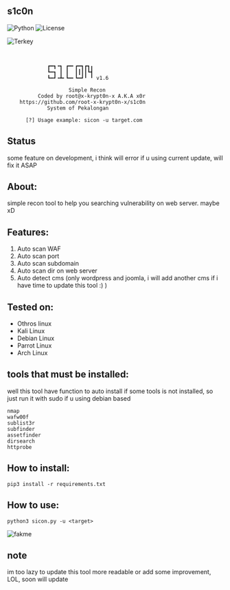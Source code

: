 ## s1c0n
![Python](https://img.shields.io/badge/Python-3.9.2-blue)
![License](https://img.shields.io/badge/License-MIT-brightgreen)

![Terkey](https://github-readme-stats.vercel.app/api/pin?username=x0rr-dan&repo=s1c0n&title_color=fff&icon_color=fff&text_color=ffffff&bg_color=000000)

```


	         ┏━┓╺┓ ┏━╸┏━┓┏┓╻
	         ┗━┓ ┃ ┃  ┃┃┃┃┗┫
	         ┗━┛╺┻╸┗━╸┗━┛╹ ╹ v1.6
                
                    Simple Recon
          Coded by root@x-krypt0n-x A.K.A x0r
	https://github.com/root-x-krypt0n-x/s1c0n
	         System of Pekalongan

	  [?] Usage example: sicon -u target.com

```

## Status
some feature on development, i think will error if u using current update, will fix it ASAP

## About:
simple recon tool to help you searching vulnerability on web server. maybe xD

## Features:
1. Auto scan WAF
2. Auto scan port
3. Auto scan subdomain
4. Auto scan dir on web server
5. Auto detect cms (only wordpress and joomla, i will add another cms if i have time to update this tool :) )

## Tested on:
- Othros linux
- Kali Linux
- Debian Linux
- Parrot Linux
- Arch Linux

## tools that must be installed:
well this tool have function to auto install if some tools is not installed, so just run it with sudo if u using debian based
```
nmap
wafw00f
sublist3r
subfinder
assetfinder
dirsearch
httprobe
```

## How to install:
```
pip3 install -r requirements.txt
```

## How to use:
```
python3 sicon.py -u <target>
```

![fakme](https://user-images.githubusercontent.com/51450260/162648377-f453e31b-e75d-43af-96f7-5b8c4a5afb27.png)


## note
im too lazy to update this tool more readable or add some improvement, LOL, soon will update
